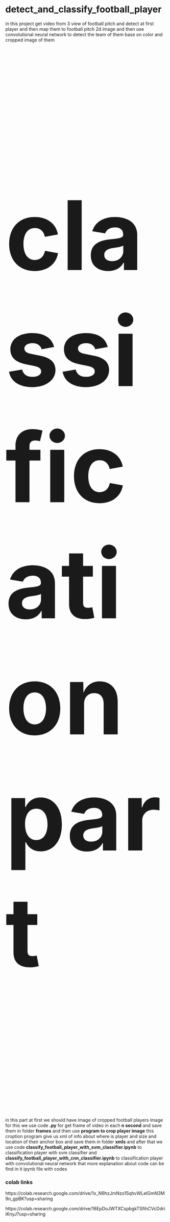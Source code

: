 # detect_and_classify_football_player
<p>in this project get video from 3 view of football pitch and detect at first player and then map them to football pitch 2d image and then use convolutional neural network to detect the team of them base on color and cropped image of them <p>
<h4 style="font-size:300px;"><b>classification part</b></h4>
<p>in this part at first we should have image of cropped football players image for this we use code <b>.py</b> for get frame of video in each <b>n second</b> and save them in folder <b>frames</b> and then use <b>program to crop player image</b> this croption program give us xml of info about where is player and size and location of their anchor box and save them in folder <b>xmls</b> and after that we use code <b>classify_football_player_with_svm_classifier.ipynb</b> to classification player with svm classifier and <b>classify_football_player_with_cnn_classifier.ipynb</b> to classification player with convolutional neural network that more explanation about code can be find in it ipynb file with codes</p>
<h3>colab links</h3>
<p>https://colab.research.google.com/drive/1x_N9hzJmNzo15qhvWLelGmN3M9n_gpBK?usp=sharing</p>
<p>https://colab.research.google.com/drive/16EpDoJWTXCspbgkTSfihCVcDdriiKnyJ?usp=sharing</p>

